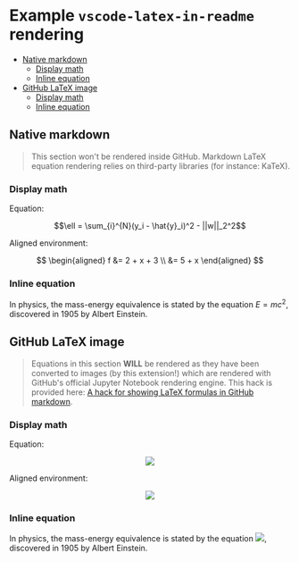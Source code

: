 <h1>Example <code>vscode-latex-in-readme</code> rendering</h1>

- [Native markdown](#native-markdown)
  - [Display math](#display-math)
  - [Inline equation](#inline-equation)
- [GitHub LaTeX image](#github-latex-image)
  - [Display math](#display-math-1)
  - [Inline equation](#inline-equation-1)

## Native markdown

> This section won't be rendered inside GitHub. Markdown LaTeX equation rendering relies on third-party libraries (for instance: KaTeX).

### Display math

Equation:

$$\ell = \sum_{i}^{N}(y_i - \hat{y}_i)^2 - ||w||_2^2$$

Aligned environment:

$$
\begin{aligned}
  f &= 2 + x + 3 \\
    &= 5 + x
\end{aligned}
$$

### Inline equation

In physics, the mass-energy equivalence is stated by the equation $E=mc^2$, discovered in 1905 by Albert Einstein.

## GitHub LaTeX image

> Equations in this section **WILL** be rendered as they have been converted to images (by this extension!) which are rendered with GitHub's official Jupyter Notebook rendering engine. This hack is provided here: [A hack for showing LaTeX formulas in GitHub markdown](https://gist.github.com/a-rodin/fef3f543412d6e1ec5b6cf55bf197d7b).

### Display math

Equation:

<!-- $$
\ell = \sum_{i}^{N}(y_i - \hat{y}_i)^2 - ||w||_2^2
$$ -->

<div align="center"><img src="https://render.githubusercontent.com/render/math?math=%5Cell%20%3D%20%5Csum_%7Bi%7D%5E%7BN%7D(y_i%20-%20%5Chat%7By%7D_i)%5E2%20-%20%7C%7Cw%7C%7C_2%5E2%0D"></div>

Aligned environment:

<!-- $$
\begin{aligned}
  f &= 2 + x + 3 \\
    &= 5 + x
\end{aligned}
$$ -->

<div align="center"><img src="https://render.githubusercontent.com/render/math?math=%5Cbegin%7Baligned%7D%0D%0A%20%20f%20%26%3D%202%20%2B%20x%20%2B%203%20%5C%5C%0D%0A%20%20%20%20%26%3D%205%20%2B%20x%0D%0A%5Cend%7Baligned%7D%0D"></div>

### Inline equation

In physics, the mass-energy equivalence is stated by the equation <!-- $E=mc^2$ --> <img src="https://render.githubusercontent.com/render/math?math=E%3Dmc%5E2">, discovered in 1905 by Albert Einstein.
